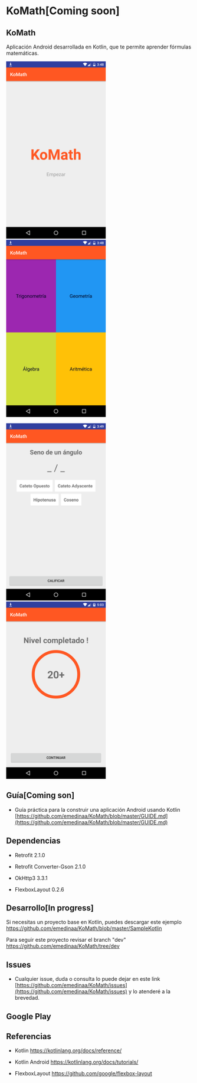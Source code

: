 # KoMath[Coming soon]

## KoMath 

Aplicación Android desarrollada en Kotlin, que te permite aprender fórmulas matemáticas.

<img src="./screenshots/screenshot1.png" height="480">  <img src="./screenshots/screenshot2.png" height="480">

<img src="./screenshots/screenshot3.png" height="480">  <img src="./screenshots/screenshot4.png" height="480">

## Guía[Coming son]

- Guía práctica para la construir una aplicación Android usando Kotlin [https://github.com/emedinaa/KoMath/blob/master/GUIDE.md](https://github.com/emedinaa/KoMath/blob/master/GUIDE.md)

## Dependencias

- Retrofit 2.1.0

- Retrofit Converter-Gson 2.1.0 

- OkHttp3 3.3.1

- FlexboxLayout 0.2.6


## Desarrollo[In progress]

Si necesitas un proyecto base en Kotlin, puedes descargar este ejemplo https://github.com/emedinaa/KoMath/blob/master/SampleKotlin 

Para seguir este proyecto revisar el branch "dev"
https://github.com/emedinaa/KoMath/tree/dev

## Issues
- Cualquier issue, duda o consulta lo puede dejar en este link [https://github.com/emedinaa/KoMath/issues](https://github.com/emedinaa/KoMath/issues) y lo atenderé a la brevedad.

## Google Play

## Referencias

- Kotlin https://kotlinlang.org/docs/reference/

- Kotlin Android https://kotlinlang.org/docs/tutorials/

- FlexboxLayout https://github.com/google/flexbox-layout
